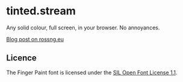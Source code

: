 # tinted.stream

Any solid colour, full screen, in your browser. No annoyances.

[Blog post on rossng.eu](https://rossng.eu/posts/2025-02-10-tinted-stream)

## Licence

The Finger Paint font is licensed under the [SIL Open Font License 1.1](licences/FingerPaint-LICENCE.txt).
